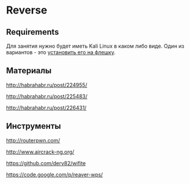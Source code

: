 Reverse
=======

## Requirements

Для занятия нужно будет иметь Kali Linux в каком либо виде. Один из вариантов - это [установить его на флешку](http://docs.kali.org/downloading/kali-linux-live-usb-install).


## Материалы

http://habrahabr.ru/post/224955/

http://habrahabr.ru/post/225483/

http://habrahabr.ru/post/226431/


## Инструменты

http://routerpwn.com/

http://www.aircrack-ng.org/

https://github.com/derv82/wifite

https://code.google.com/p/reaver-wps/
